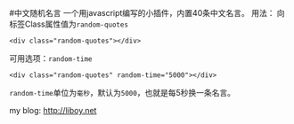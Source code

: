#中文随机名言
一个用javascript编写的小插件，内置40条中文名言。
用法：
向标签Class属性值为`random-quotes`

    <div class="random-quotes"></div>

可用选项：`random-time`

    <div class="random-quotes" random-time="5000"></div>

`random-time`单位为`毫秒`，默认为`5000`，也就是每5秒换一条名言。

my blog: <http://liboy.net>
